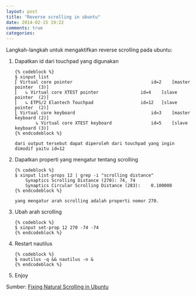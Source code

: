 ```yaml
---
layout: post
title: "Reverse scrolling in ubuntu"
date: 2014-02-15 19:22
comments: true
categories: 
---
```


Langkah-langkah untuk mengaktifkan reverse scrolling pada ubuntu:

<ol>
<li> Dapatkan id dari touchpad yang digunakan 

	{% codeblock %}	
	$ xinput list
	⎡ Virtual core pointer                    			id=2	[master pointer  (3)]
	⎜   ↳ Virtual core XTEST pointer              	id=4	[slave  pointer  (2)]
	⎜   ↳ ETPS/2 Elantech Touchpad                	id=12	[slave  pointer  (2)]
	⎣ Virtual core keyboard                   			id=3	[master keyboard (2)]
 			↳ Virtual core XTEST keyboard             	id=5	[slave  keyboard (3)]
	{% endcodeblock %}

	dari output tersebut dapat diperoleh dari touchpad yang ingin dimodif yaitu id=12
</li>

<li> Dapatkan properti yang mengatur tentang scrolling
	
	{% codeblock %}
	$ xinput list-props 12 | grep -i "scrolling distance"
		Synaptics Scrolling Distance (270):	74, 74
		Synaptics Circular Scrolling Distance (283):	0.100000
	{% endcodeblock %}

	yang mengatur arah scrolling adalah properti nomor 270.
</li>

<li> Ubah arah scrolling

	{% codeblock %}
	$ xinput set-prop 12 270 -74 -74
	{% endcodeblock %}
</li>

<li> Restart nautilus
	
	{% codeblock %}
	$ nautilus -q && nautilus -n &
	{% endcodeblock %}
</li>

<li> Enjoy
</li>
</ol>

Sumber:
[Fixing Natural Scrolling in Ubuntu](http://andym3.wordpress.com/2012/05/27/fixing-natural-scrolling-in-ubuntu-12-04/)
